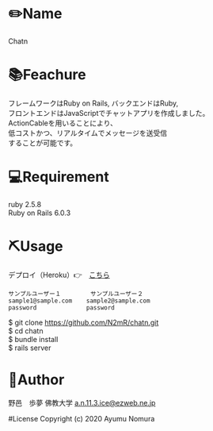# ✏️Name<br>
  
  Chatn<br>
  
# 📚Feachure<br>
  
  フレームワークはRuby on Rails, バックエンドはRuby,<br>
  フロントエンドはJavaScriptでチャットアプリを作成しました。<br>
  ActionCableを用いることにより、<br>
  低コストかつ、リアルタイムでメッセージを送受信<br>
  することが可能です。<br>
  
# 💻Requirement<br>

  ruby 2.5.8<br>
  Ruby on Rails 6.0.3<br>
  
# ⛏Usage<br>
  デプロイ（Heroku）👉　[こちら](https://intense-dawn-56700.herokuapp.com/login)<br>
  
    サンプルユーザー１　　　　　サンプルユーザー２
    sample1@sample.com    sample2@sample.com
    password              password
    
  $ git clone https://github.com/N2mR/chatn.git<br>
  $ cd chatn<br>
  $ bundle install<br>
  $ rails server<br>

# 💁‍Author
  野邑　歩夢
  佛教大学
  a.n.11.3.ice@ezweb.ne.jp

#License
  Copyright (c) 2020 Ayumu Nomura

  

